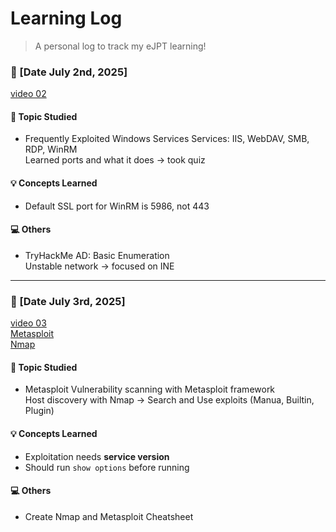 # Learning Log
> A personal log to track my eJPT learning!

### 📆 [Date July 2nd, 2025]
[video 02](https://github.com/itr-a/eJTP-Learning/blob/4bdf44c48403ecf2a50b717e968800fb1665f29d/INE-courses/Assessment%20Methodologies%3A%20Vulnerability%20Assessment/Lesson-01/video-02.md)
#### 📖 Topic Studied
- Frequently Exploited Windows Services
Services: IIS, WebDAV, SMB, RDP, WinRM  
Learned ports and what it does -> took quiz
#### 💡 Concepts Learned
- Default SSL port for WinRM is 5986, not 443

#### 💻 Others
- TryHackMe AD: Basic Enumeration  
  Unstable network -> focused on INE

---

### 📆 [Date July 3rd, 2025]
[video 03](https://github.com/itr-a/eJTP-Learning/blob/4bdf44c48403ecf2a50b717e968800fb1665f29d/INE-courses/Assessment%20Methodologies%3A%20Vulnerability%20Assessment/Lesson-01/video-03.md)  
[Metasploit](https://github.com/itr-a/eJTP-Learning/blob/05a7aa3ec5a1f6050154d868da5d8b3debb66dcf/Tools/Metasploit.md)  
[Nmap](https://github.com/itr-a/eJTP-Learning/blob/05a7aa3ec5a1f6050154d868da5d8b3debb66dcf/Tools/Nmap.md)
#### 📖 Topic Studied
- Metasploit
  Vulnerability scanning with Metasploit framework  
  Host discovery with Nmap -> Search and Use exploits (Manua, Builtin, Plugin)
#### 💡 Concepts Learned
- Exploitation needs **service version**
- Should run `show options` before running

#### 💻 Others
- Create Nmap and Metasploit Cheatsheet
